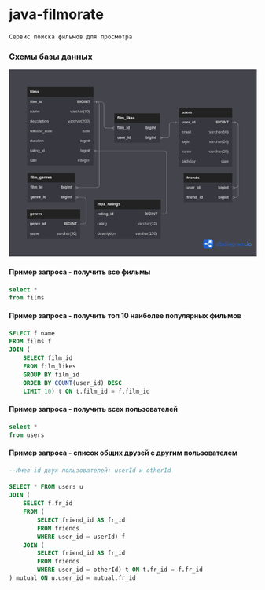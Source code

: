 # java-filmorate
`Сервис поиска фильмов для просмотра`

### Схемы базы данных
![ER-diagram](filmorate.png)

#### Пример запроса - получить все фильмы
```SQL
select *
from films
```
#### Пример запроса - получить топ 10 наиболее популярных фильмов
```SQL
SELECT f.name
FROM films f
JOIN (
    SELECT film_id
    FROM film_likes
    GROUP BY film_id
    ORDER BY COUNT(user_id) DESC
    LIMIT 10) t ON t.film_id = f.film_id   
```
#### Пример запроса - получить всех пользователей
```SQL
select *
from users
```
#### Пример запроса - список общих друзей с другим пользователем
```SQL
--Имея id двух пользователей: userId и otherId

SELECT * FROM users u
JOIN (
	SELECT f.fr_id
	FROM (
		SELECT friend_id AS fr_id
		FROM friends
		WHERE user_id = userId) f
	JOIN (
		SELECT friend_id AS fr_id
		FROM friends
		WHERE user_id = otherId) t ON t.fr_id = f.fr_id 
) mutual ON u.user_id = mutual.fr_id
```